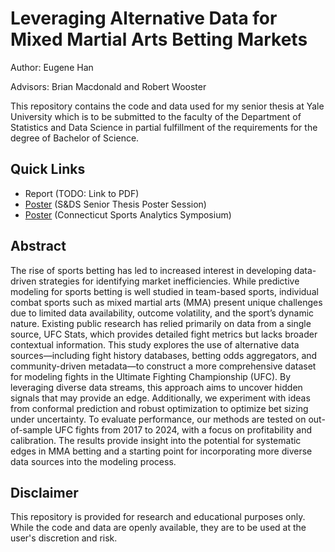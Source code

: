 # Leveraging Alternative Data for Mixed Martial Arts Betting Markets

Author: Eugene Han

Advisors: Brian Macdonald and Robert Wooster

This repository contains the code and data used for my senior thesis at Yale University which is to be submitted to the faculty of the Department of Statistics and Data Science in partial fulfillment of the requirements for the degree of Bachelor of Science.


## Quick Links

- Report (TODO: Link to PDF)
- [Poster](poster/thesis/Thesis%20Poster.pdf) (S&DS Senior Thesis Poster Session)
- [Poster](poster/CSAS/CSAS%202025%20Poster.pdf) (Connecticut Sports Analytics Symposium)


## Abstract

The rise of sports betting has led to increased interest in developing data-driven strategies for identifying market inefficiencies. While predictive modeling for sports betting is well studied in team-based sports, individual combat sports such as mixed martial arts (MMA) present unique challenges due to limited data availability, outcome volatility, and the sport’s dynamic nature. Existing public research has relied primarily on data from a single source, UFC Stats, which provides detailed fight metrics but lacks broader contextual information. This study explores the use of alternative data sources—including fight history databases, betting odds aggregators, and community-driven metadata—to construct a more comprehensive dataset for modeling fights in the Ultimate Fighting Championship (UFC). By leveraging diverse data streams, this approach aims to uncover hidden signals that may provide an edge. Additionally, we experiment with ideas from conformal prediction and robust optimization to optimize bet sizing under uncertainty. To evaluate performance, our methods are tested on out-of-sample UFC fights from 2017 to 2024, with a focus on profitability and calibration. The results provide insight into the potential for systematic edges in MMA betting and a starting point for incorporating more diverse data sources into the modeling process.


## Disclaimer

This repository is provided for research and educational purposes only. While the code and data are openly available, they are to be used at the user's discretion and risk.
